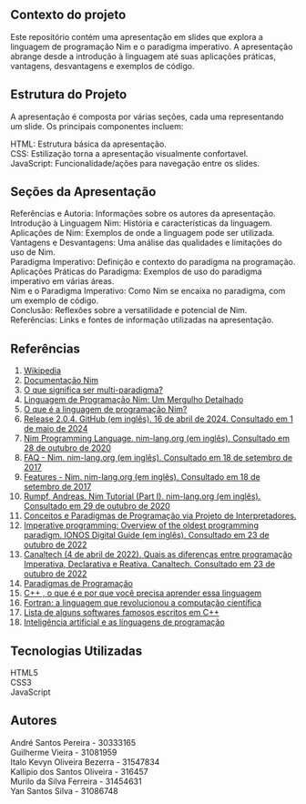 ## Contexto do projeto
Este repositório contém uma apresentação em slides que explora a linguagem de programação Nim e o paradigma imperativo. A apresentação abrange desde a introdução à linguagem até suas aplicações práticas, vantagens, desvantagens e exemplos de código.

## Estrutura do Projeto
A apresentação é composta por várias seções, cada uma representando um slide. Os principais componentes incluem:

HTML: Estrutura básica da apresentação.\
CSS: Estilização torna a apresentação visualmente confortavel.\
JavaScript: Funcionalidade/ações para navegação entre os slides.
## Seções da Apresentação
Referências e Autoria: Informações sobre os autores da apresentação.\
Introdução à Linguagem Nim: História e características da linguagem.\
Aplicações de Nim: Exemplos de onde a linguagem pode ser utilizada.\
Vantagens e Desvantagens: Uma análise das qualidades e limitações do uso de Nim.\
Paradigma Imperativo: Definição e contexto do paradigma na programação.\
Aplicações Práticas do Paradigma: Exemplos de uso do paradigma imperativo em várias áreas.\
Nim e o Paradigma Imperativo: Como Nim se encaixa no paradigma, com um exemplo de código.\
Conclusão: Reflexões sobre a versatilidade e potencial de Nim.\
Referências: Links e fontes de informação utilizadas na apresentação.
## Referências

1. [Wikipedia](https://pt.wikipedia.org/wiki/Programa%C3%A7%C3%A3o_imperativa)
2. [Documentação Nim](https://nim-lang.org/documentation.html)
3. [O que significa ser multi-paradigma?](https://dev.to/dnovais/o-que-significa-ser-multi-paradigma-8ad)
4. [Linguagem de Programação Nim: Um Mergulho Detalhado](https://skillstecnologicas.com/linguagem-de-programacao-nim/)
5. [O que é a linguagem de programação Nim?](https://pt.quora.com/O-que-é-a-linguagem-de-programação-Nim)
6. [Release 2.0.4. GitHub (em inglês). 16 de abril de 2024. Consultado em 1 de maio de 2024](https://github.com/nim-lang/Nim/releases/tag/v2.0.4)
7. [Nim Programming Language. nim-lang.org (em inglês). Consultado em 28 de outubro de 2020](https://nim-lang.org)
8. [FAQ - Nim. nim-lang.org (em inglês). Consultado em 18 de setembro de 2017](https://nim-lang.org/faq.html)
9. [Features - Nim. nim-lang.org (em inglês). Consultado em 18 de setembro de 2017](https://nim-lang.org/features.html)
10. [Rumpf, Andreas. Nim Tutorial (Part I). nim-lang.org (em inglês). Consultado em 29 de outubro de 2020](https://nim-lang.org/docs/tut1.html)
11. [Conceitos e Paradigmas de Programação via Projeto de Interpretadores.](https://www.cin.ufpe.br/~in1007/transparencias/jai/Jai2008Augusto.pdf)
12. [Imperative programming: Overview of the oldest programming paradigm. IONOS Digital Guide (em inglês). Consultado em 23 de outubro de 2022](https://www.ionos.com/digitalguide/websites/web-development/imperative-programming/)
13. [Canaltech (4 de abril de 2022). Quais as diferenças entre programação Imperativa, Declarativa e Reativa. Canaltech. Consultado em 23 de outubro de 2022](https://www.academia.edu/43355061/Paradigmas_de_Programação)
14. [Paradigmas de Programação](https://www.academia.edu/43355061/Paradigmas_de_Programação)
15. [C++ , o que é e por que você precisa aprender essa linguagem](https://www.dio.me/articles/c-o-que-e-e-por-que-voce-precisa-aprender-essa-linguagem)
16. [Fortran: a linguagem que revolucionou a computação científica](https://t1noticias.com.br/estado/fortran-a-linguagem-que-revolucionou-a-computacao-cientifica/129443)
17. [Lista de alguns softwares famosos escritos em C++](https://terminalroot.com.br/2021/03/lista-de-alguns-softwares-famosos-escritos-em-cpp.html)
18. [Inteligência artificial e as línguagens de programação](https://www.dio.me/articles/inteligencia-artificial-e-as-linguagens-de-programacao)

## Tecnologias Utilizadas

HTML5\
CSS3\
JavaScript

## Autores

André Santos Pereira - 30333165\
Guilherme Vieira - 31081959\
Italo Kevyn Oliveira Bezerra - 31547834\
Kallipio dos Santos Oliveira - 316457\
Murilo da Silva Ferreira - 31454631\
Yan Santos Silva - 31086748
